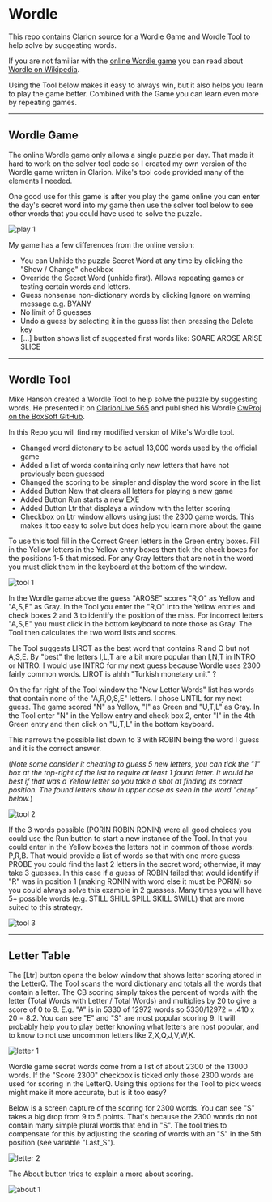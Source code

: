 # Wordle

This repo contains Clarion source for a Wordle Game and Wordle Tool to help solve by suggesting words.

If you are not familiar with the
[online Wordle game](https://www.nytimes.com/games/wordle)
 you can read about [Wordle on Wikipedia](https://en.wikipedia.org/wiki/Wordle).

Using the Tool below makes it easy to always win, but it also helps you learn to play the game better.
 Combined with the Game you can learn even more by repeating games.

 ---

 ## Wordle Game

 The online Wordle game only allows a single puzzle per day.
  That made it hard to work on the solver tool code so I created my own version of the Wordle game written in Clarion.
  Mike's tool code provided many of the elements I needed.

  One good use for this game is after you play the game online you can enter the day's secret word into my game
   then use the solver tool below to see other words that you could have used to solve the puzzle.

 ![play 1](images/play1.png)

 My game has a few differences from the online version:

  * You can Unhide the puzzle Secret Word at any time by clicking the "Show / Change" checkbox
  * Override the Secret Word (unhide first). Allows repeating games or testing certain words and letters.
  * Guess nonsense non-dictionary words by clicking Ignore on warning message e.g. BYANY
  * No limit of 6 guesses
  * Undo a guess by selecting it in the guess list then pressing the Delete key
  * [...] button shows list of suggested first words like: SOARE AROSE ARISE SLICE

---

## Wordle Tool

Mike Hanson created a Wordle Tool to help solve the puzzle by suggesting words.
He presented it on [ClarionLive 565](https://www.youtube.com/watch?v=K4lThuFXeAw)
 and published his Wordle [CwProj on the BoxSoft GitHub](https://github.com/BoxSoft/Wordle).

In this Repo you will find my modified version of Mike's Wordle tool.

 * Changed word dictonary to be actual 13,000 words used by the official game
 * Added a list of words containing only new letters that have not previously been guessed
 * Changed the scoring to be simpler and display the word score in the list
 * Added Button New that clears all letters for playing a new game
 * Added Button Run starts a new EXE
 * Added Button Ltr that displays a window with the letter scoring
 * Checkbox on Ltr window allows using just the 2300 game words. This makes it too easy to solve but does help you learn more about the game

To use this tool fill in the Correct Green letters in the Green entry boxes.
 Fill in the Yellow letters in the Yellow entry boxes then tick the check boxes for the positions 1-5 that missed.
 For any Gray letters that are not in the word you must click them in the keyboard at the bottom of the window.

![tool 1](images/tool1.png)

In the Wordle game above the guess "AROSE" scores "R,O" as Yellow and "A,S,E" as Gray.
 In the Tool you enter the "R,O" into the Yellow entries and check boxes 2 and 3 to identify the position of the miss.
 For incorrect letters "A,S,E" you must click in the bottom keyboard to note those as Gray.
 The Tool then calculates the two word lists and scores.

The Tool suggests LIROT as the best word that contains R and O but not A,S,E.
By "best" the letters I,L,T are a bit more popular than I,N,T in INTRO or NITRO.
 I would use INTRO for my next guess because Wordle uses 2300 fairly common words.
  LIROT is ahhh "Turkish monetary unit" ?

On the far right of the Tool window the "New Letter Words" list has words that contain
 none of the "A,R,O,S,E" letters.
 I chose UNTIL for my next guess.
 The game scored "N" as Yellow, "I" as Green and "U,T,L" as Gray.
 In the Tool enter "N" in the Yellow entry and check box 2, enter "I" in the 4th Green entry and then click on "U,T,L" in the bottom keyboard.

 This narrows the possible list down to 3 with ROBIN being the word I guess and it is the correct answer.

 (_Note some consider it cheating to guess 5 new letters, you can tick the "1" box at the top-right of the list to require at least 1 found letter. It would be best if that was a Yellow letter so you take a shot at finding its correct position. The found letters show in upper case as seen in the word "`chImp`" below._)

![tool 2](images/tool2.png)

If the 3 words possible (PORIN ROBIN RONIN) were all good choices you could use the Run button to start a new instance of the Tool.
 In that you could enter in the Yellow boxes the letters not in common of those words: P,R,B.
 That would provide a list of words so that with one more guess PROBE you could find the last 2 letters in the secret word; otherwise, it may take 3 guesses.
 In this case if a guess of ROBIN failed that would identify if "R" was in position 1 (making RONIN with word else it must be PORIN) so you could always solve this example in 2 guesses.
 Many times you will have 5+ possible words (e.g. STILL SHILL SPILL SKILL SWILL) that are more suited to this strategy.

![tool 3](images/tool3.png)

---

## Letter Table

The [Ltr] button opens the below window that shows letter scoring stored in the LetterQ.
 The Tool scans the word dictionary and totals all the words that contain a letter.
 The CB scoring simply takes the percent of words with the letter (Total Words with Letter / Total Words) and multiplies by 20 to give a score of 0 to 9.
 E.g. "A" is in 5330 of 12972 words so 5330/12972 =  .410 x 20 = 8.2.
 You can see "E" and "S" are most popular scoring 9.
 It will probably help you to play better knowing what letters are nost popular, and to know to not use uncommon letters like Z,X,Q,J,V,W,K.

![letter 1](images/letter1.png)

 Wordle game secret words come from a list of about 2300 of the 13000 words.
 If the "Score 2300" checkbox is ticked only those 2300 words are used for scoring in the LetterQ.
 Using this options for the Tool to pick words might make it more accurate, but is it too easy?

Below is a screen capture of the scoring for 2300 words.
 You can see "S" takes a big drop from 9 to 5 points.
 That's because the 2300 words do not contain many simple plural words that end in "S".
 The tool tries to compensate for this by adjusting the scoring of words with an "S" in the 5th position (see variable "Last_S").

![letter 2](images/letter2.png)

The About button tries to explain a more about scoring.

![about 1](images/about1.png)
